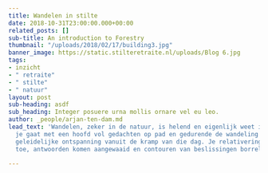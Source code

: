 ```yaml
---
title: Wandelen in stilte
date: 2018-10-31T23:00:00.000+00:00
related_posts: []
sub-title: An introduction to Forestry
thumbnail: "/uploads/2018/02/17/building3.jpg"
banner_image: https://static.stilteretraite.nl/uploads/Blog 6.jpg
tags:
- inzicht
- " retraite"
- " stilte"
- " natuur"
layout: post
sub-heading: asdf
sub_heading: Integer posuere urna mollis ornare vel eu leo.
author: _people/arjan-ten-dam.md
lead_text: 'Wandelen, zeker in de natuur, is helend en eigenlijk weet iedereen dat:
  je gaat met een hoofd vol gedachten op pad en gedurende de wandeling merk je een
  geleidelijke ontspanning vanuit de kramp van die dag. Je relativeringsvermogen neemt
  toe, antwoorden komen aangewaaid en contouren van beslissingen borrelen bij je op.'

---
```


